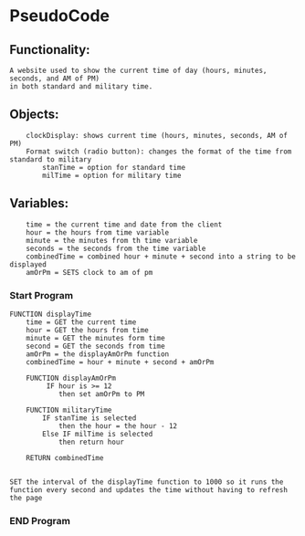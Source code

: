 # PseudoCode
## Functionality:
    A website used to show the current time of day (hours, minutes, seconds, and AM of PM)
    in both standard and military time.

   ## Objects:
        clockDisplay: shows current time (hours, minutes, seconds, AM of PM)
        Format switch (radio button): changes the format of the time from standard to military
            stanTime = option for standard time
            milTime = option for military time

   ## Variables:
        time = the current time and date from the client
        hour = the hours from time variable
        minute = the minutes from th time variable
        seconds = the seconds from the time variable
        combinedTime = combined hour + minute + second into a string to be displayed
        amOrPm = SETS clock to am of pm


### Start Program

    FUNCTION displayTime
        time = GET the current time
        hour = GET the hours from time
        minute = GET the minutes form time
        second = GET the seconds from time
        amOrPm = the displayAmOrPm function
        combinedTime = hour + minute + second + amOrPm

        FUNCTION displayAmOrPm
             IF hour is >= 12
                then set amOrPm to PM

        FUNCTION militaryTime
            IF stanTime is selected
                then the hour = the hour - 12
            Else IF milTime is selected
                then return hour

        RETURN combinedTime


    SET the interval of the displayTime function to 1000 so it runs the function every second and updates the time without having to refresh the page

### END Program